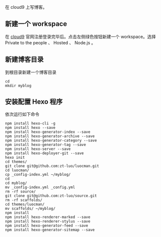 在 cloud9 上写博客。
<!--more-->
## 新建一个 workspace

在 [cloud9](https://c9.io) 官网注册登录完毕后。点击左侧绿色按钮新建一个 workspace。选择 Private to the people 、 Hosted 、 Node.js 。

## 新建博客目录

到根目录新建一个博客目录
```
cd 
mkdir myblog
```

## 安装配置 Hexo 程序

依次运行如下命令

```
npm install hexo-cli -g
npm install hexo --save
npm install hexo-generator-index --save
npm install hexo-generator-archive --save
npm install hexo-generator-category --save
npm install hexo-generator-tag --save
npm install hexo-server --save
npm install hexo-deployer-git --save
hexo init
cd themes/
git clone git@github.com:zt-luo/luocman.git
cd luocman/
cp _config-index.yml ~/myblog/
cd
cd myblog/
mv _config-index.yml _config.yml
rm -rf source/
git clone git@github.com:zt-luo/source.git
rm -rf scaffolds/
cd themes/luocman/
mv scaffolds/ ~/myblog/
npm install
npm install hexo-renderer-marked --save
npm install hexo-renderer-stylus --save
npm install hexo-generator-feed --save
npm install hexo-generator-sitemap --save
```
